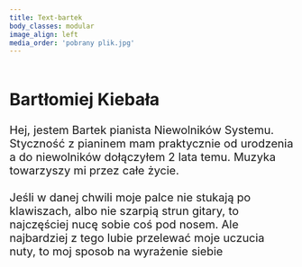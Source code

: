 ```yaml
---
title: Text-bartek
body_classes: modular
image_align: left
media_order: 'pobrany plik.jpg'
---
```



<div class="text-bartek">
<h2>Bartłomiej Kiebała</h2>
Hej, jestem Bartek pianista Niewolników Systemu. Styczność z pianinem mam praktycznie od urodzenia a  do niewolników dołączyłem 2 lata temu. Muzyka towarzyszy mi przez całe życie. 
<br><br>
Jeśli w danej chwili moje palce nie stukają po klawiszach, albo nie szarpią strun gitary, to najczęściej nucę sobie coś pod nosem. Ale najbardziej z tego lubie przelewać moje uczucia nuty, to moj sposob na wyrażenie siebie 
</div>
<style>
    .text-bartek{
        font-size: 20px;
        margin-top: 3em;
    
}
</style>